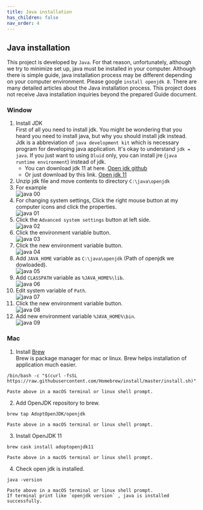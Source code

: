 ```yaml
---
title: Java installation
has_children: false
nav_order: 4
---
```


## Java installation
This project is developed by `Java`. 
For that reason, unfortunately, although we try to minimize set up, java must be installed in your computer. 
Although there is simple guide, java installation process may be different depending on your computer environment. 
Please google `install openjdk 8`. There are many detailed articles about the Java installation process.
This project does not receive Java installation inquiries beyond the prepared Guide document. 


### Window
1. Install JDK  
First of all you need to install jdk. 
You might be wondering that you heard you need to install java, but why you should install jdk instead.
Jdk is a abbreviation of `java development kit` which is necessary program for developing java application. 
It's okay to understand `jdk = java`. 
If you just want to using `Dluid` only, you can install jre (`java runtime environment`) instead of jdk.  
    - You can download jdk 11 at here. [Open jdk github](https://github.com/ojdkbuild/ojdkbuild)   
    - Or just download by this link. [Open jdk 11](https://github.com/ojdkbuild/ojdkbuild/releases/download/java-11-openjdk-11.0.7.10-1/java-11-openjdk-11.0.7.10-1.windows.ojdkbuild.x86_64.zip)
1. Unzip jdk file and move contents to directory `C:\java\openjdk` 
1. For example  
  ![java 00](./resources/java/java-00.png)
1. For changing system settings, Click the right mouse button at my computer icons and click the properties.   
  ![java 01](./resources/java/java-01.png)
1. Click the `Advanced system settings` button at left side.   
  ![java 02](./resources/java/java-02.png)
1. Click the environment variable button.  
  ![java 03](./resources/java/java-03.png)
1. Click the new environment variable button.   
  ![java 04](./resources/java/java-04.png)
1. Add `JAVA_HOME` variable as `C:\java\openjdk` (Path of openjdk we dowloaded).  
  ![java 05](./resources/java/java-05.png)
1. Add `CLASSPATH` variable as `%JAVA_HOME%\lib`.  
  ![java 06](./resources/java/java-06.png)
1. Edit system variable of `Path`.   
  ![java 07](./resources/java/java-07.png)
1. Click the new environment variable button.  
  ![java 08](./resources/java/java-08.png)
1. Add new environment variable `%JAVA_HOME%\bin`.  
  ![java 09](./resources/java/java-09.png)

### Mac
1. Install [Brew](https://brew.sh/)  
Brew is package manager for mac or linux. 
Brew helps installation of application much easier. 
```
/bin/bash -c "$(curl -fsSL https://raw.githubusercontent.com/Homebrew/install/master/install.sh)"

Paste above in a macOS terminal or linux shell prompt.
```
2. Add OpenJDK repository to brew.
```
brew tap AdoptOpenJDK/openjdk

Paste above in a macOS terminal or linux shell prompt.
```
3. Install OpenJDK 11
```
brew cask install adoptopenjdk11

Paste above in a macOS terminal or linux shell prompt.
```
4. Check open jdk is installed.
```
java -version

Paste above in a macOS terminal or linux shell prompt. 
If terminal print like `openjdk version` , java is installed successfully.
```